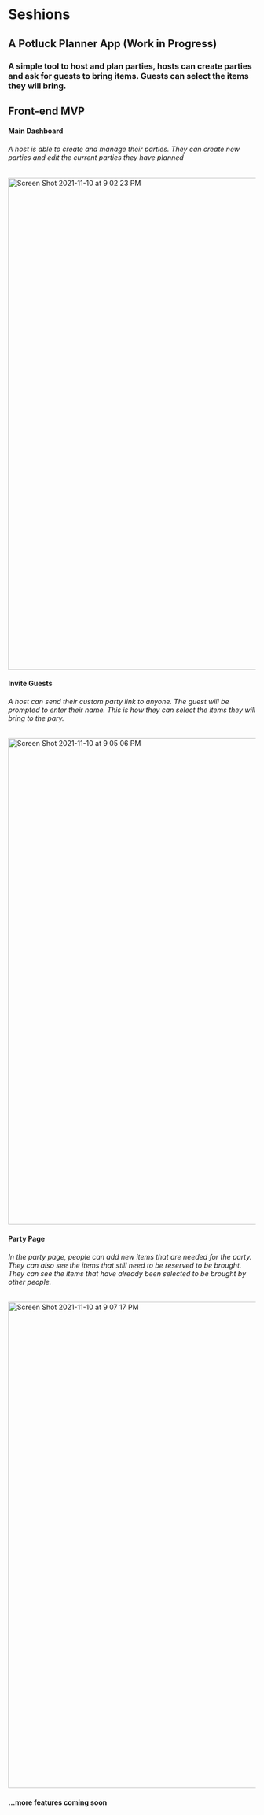<h1> Seshions </h1>
<h2> A Potluck Planner App (Work in Progress) </h2>
<h3> A simple tool to host and plan parties, hosts can create parties and ask for guests to bring items. Guests can select the items they will bring. </h3>

<h2> Front-end MVP </h2>

<h4> Main Dashboard </h4> 
<h6> A host is able to create and manage their parties. They can create new parties and edit the current parties they have planned </h6>
<img width="999" alt="Screen Shot 2021-11-10 at 9 02 23 PM" src="https://user-images.githubusercontent.com/71291128/141225907-4b87e0c6-2780-472b-88f4-fdc34500ddd0.png">

<h4> Invite Guests </h4> 
<h6> A host can send their custom party link to anyone. The guest will be prompted to enter their name. This is how they can select the items they will bring to the pary. </h6>
<img width="988" alt="Screen Shot 2021-11-10 at 9 05 06 PM" src="https://user-images.githubusercontent.com/71291128/141226074-d5158c54-bbb3-4b19-84da-d3318663163e.png">


<h4> Party Page </h4> 
<h6> In the party page, people can add new items that are needed for the party. They can also see the items that still need to be reserved to be brought. They can see the items that have already been selected to be brought by other people. </h6><img width="988" alt="Screen Shot 2021-11-10 at 9 07 17 PM" src="https://user-images.githubusercontent.com/71291128/141226193-9e20ee1e-42be-4311-9a9a-9f516c0bba56.png">

<h4> ...more features coming soon </h4>
